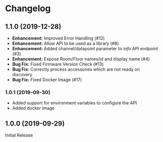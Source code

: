 # Changelog

## 1.1.0 (2019-12-28)

* **Enhancement:** Improved Error Handling (#12)
* **Enhancement:** Allow API to be used as a library (#8)
* **Enhancement:** Added channel/datapoint parameter to *info* API endpoint (#3)
* **Enhancement:** Expose Room/Floor names/id and display name (#4)
* **Bug Fix:** Fixed Firmware Version Check (#13)
* **Bug Fix:** Correctly process accessories which are not ready on discovery
* **Bug Fix:** Fixed Docker Image (#17)

### 1.0.1 (2019-09-30)
* Added support for environment variables to configure the API
* Added docker image

## 1.0.0 (2019-09-29)

Initial Release

